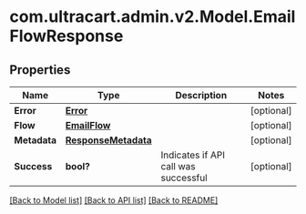 # com.ultracart.admin.v2.Model.EmailFlowResponse
## Properties

Name | Type | Description | Notes
------------ | ------------- | ------------- | -------------
**Error** | [**Error**](Error.md) |  | [optional] 
**Flow** | [**EmailFlow**](EmailFlow.md) |  | [optional] 
**Metadata** | [**ResponseMetadata**](ResponseMetadata.md) |  | [optional] 
**Success** | **bool?** | Indicates if API call was successful | [optional] 


[[Back to Model list]](../README.md#documentation-for-models) [[Back to API list]](../README.md#documentation-for-api-endpoints) [[Back to README]](../README.md)

